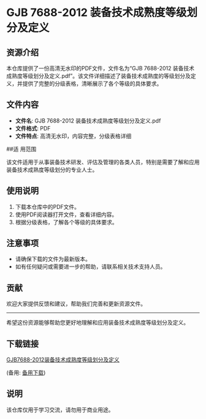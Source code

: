 # GJB 7688-2012 装备技术成熟度等级划分及定义

## 资源介绍

本仓库提供了一份高清无水印的PDF文件，文件名为“GJB 7688-2012 装备技术成熟度等级划分及定义.pdf”。该文件详细描述了装备技术成熟度的等级划分及定义，并提供了完整的分级表格，清晰展示了各个等级的具体要求。

## 文件内容

- **文件名**: GJB 7688-2012 装备技术成熟度等级划分及定义.pdf
- **文件格式**: PDF
- **文件特点**: 高清无水印，内容完整，分级表格详细

##适 用范围

该文件适用于从事装备技术研发、评估及管理的各类人员，特别是需要了解和应用装备技术成熟度等级划分的专业人士。

## 使用说明

1. 下载本仓库中的PDF文件。
2. 使用PDF阅读器打开文件，查看详细内容。
3. 根据分级表格，了解各个等级的具体要求。

## 注意事项

- 请确保下载的文件为最新版本。
- 如有任何疑问或需要进一步的帮助，请联系相关技术支持人员。

## 贡献

欢迎大家提供反馈和建议，帮助我们完善和更新资源文件。

---

希望这份资源能够帮助您更好地理解和应用装备技术成熟度等级划分及定义。

## 下载链接
[GJB7688-2012装备技术成熟度等级划分及定义](https://pan.quark.cn/s/75eea7f02cd7) 

(备用: [备用下载](https://pan.baidu.com/s/1lnqkR6xFLPldtFRdOxF02A?pwd=1234))

## 说明

该仓库仅用于学习交流，请勿用于商业用途。
